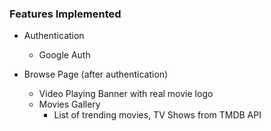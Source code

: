 ### Features Implemented

- Authentication

  - Google Auth

- Browse Page (after authentication)
  - Video Playing Banner with real movie logo
  - Movies Gallery
    - List of trending movies, TV Shows from TMDB API
